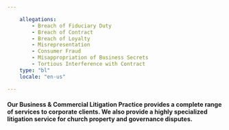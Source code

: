 ```yaml
---

    allegations: 
        - Breach of Fiduciary Duty
        - Breach of Contract
        - Breach of Loyalty
        - Misrepresentation
        - Consumer Fraud
        - Misappropriation of Business Secrets
        - Tortious Interference with Contract
    type: "bl"
    locale: "en-us"

---
```

<h4>
 Our Business & Commercial Litigation Practice provides a complete range of services to corporate clients. We also provide a highly specialized litigation service for church property and governance disputes.
</h4>
